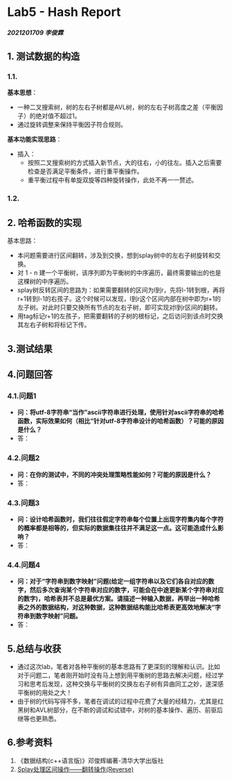 # Lab5 - Hash Report
##### 2021201709 李俊霖
## 1. 测试数据的构造
### 1.1.
**基本思想**：
+ 一种二叉搜索树，树的左右子树都是AVL树，树的左右子树高度之差（平衡因子）的绝对值不超过1。
+ 通过旋转调整来保持平衡因子符合规则。

**基本功能实现思路**：
+ 插入：
  + 按照二叉搜索树的方式插入新节点，大的往右，小的往左。插入之后需要检查是否满足平衡条件，进行重平衡操作。
  + 重平衡过程中有单旋双旋等四种旋转操作，此处不再一一赘述。
### 1.2.

## 2. 哈希函数的实现
基本思路：
+ 本问题需要进行区间翻转，涉及到交换，想到splay树中的左右子树旋转和交换。
+ 对 1 - n 建一个平衡树，该序列即为平衡树的中序遍历，最终需要输出的也是这棵树的中序遍历。
+ splay树反转区间的思路为：如果需要翻转的区间为l到r，先将l-1转到根，再将r+1转到l-1的右孩子。这个时候可以发现，l到r这个区间内部在树中即为r+1的左子树。对此时只要交换所有节点的左右子树，即可实现对l到r区间的翻转。
+ 用tag标记r+1的左孩子，把需要翻转的子树的根标记，之后访问到该点时交换其左右子树和将标记下传。
## 3.测试结果
## 4.问题回答
### 4.1.问题1
+ **问：将utf-8字符串“当作”ascii字符串进行处理，使用针对ascii字符串的哈希函数，实际效果如何（相比“针对utf-8字符串设计的哈希函数）？可能的原因是什么？**
+ 答：

### 4.2.问题2
+ **问：在你的测试中，不同的冲突处理策略性能如何？可能的原因是什么？**
+ 答：

### 4.3.问题3
+ **问：设计哈希函数时，我们往往假定字符串每个位置上出现字符集内每个字符的概率都是相等的，但实际的数据集往往并不满足这一点。这可能造成什么影响？**
+ 答：

### 4.4.问题4
+ **问：对于“字符串到数字映射”问题(给定一组字符串以及它们各自对应的数字，然后多次查询某个字符串对应的数字，可能会在中途更新某个字符串对应的数字)，哈希表并不总是最优方案。请描述一种输入数据，再举出一种哈希表之外的数据结构，对这种数据，这种数据结构能比哈希表更高效地解决“字符串到数字映射”问题。**
+ 答：


## 5.总结与收获
+ 通过这次lab，笔者对各种平衡树的基本思路有了更深刻的理解和认识。比如对于问题二，笔者刚开始时没有马上想到用平衡树的思路去解决问题，经过学习和思考后发现，这种交换与平衡树的交换左右子树有异曲同工之妙，遂深感平衡树的用处之大！
+ 由于树的代码写得不多，笔者在调试的过程中花费了大量的经精力，尤其是红黑树和AVL树部分，在不断的调试和试错中，对树的基本操作、遍历、前驱后继等也更熟悉。
## 6.参考资料
1. 《数据结构(c++语言版)》邓俊辉编著-清华大学出版社
2. [Splay处理区间操作——翻转操作(Reverse)](https://www.luogu.com.cn/blog/pks-LOVING/splay-chu-li-ou-jian-cao-zuo-fan-zhuai-cao-zuo-reverse)

